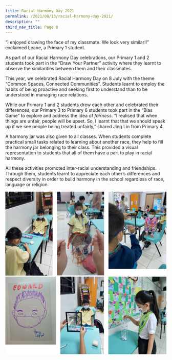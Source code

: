 ```yaml
---
title: Racial Harmony Day 2021
permalink: /2021/08/13/racial-harmony-day-2021/
description: ""
third_nav_title: Page 8
---
```

<p>“I enjoyed drawing the face of my classmate. We look very similar!!” exclaimed Leane, a Primary 1 student.</p>
<p>As part of our Racial Harmony Day celebrations, our Primary 1 and 2 students took part in the “Draw Your Partner” activity where they learnt to observe the similarities between them and their classmates.</p>
<p>This year, we celebrated Racial Harmony Day on 8 July with the theme “Common Spaces, Connected Communities”. Students learnt to employ the habits of being proactive and seeking first to understand than to be understood in managing race relations.</p>
<p>While our Primary 1 and 2 students drew each other and celebrated their differences, our Primary 3 to Primary 6 students took part in the “Bias Game” to explore and address the idea of&nbsp;<em>fairness</em>. “I realised that when things are unfair, people will be upset. So, I learnt that that we should speak up if we see people being treated unfairly,” shared Jing Lin from Primary 4.</p>
<p>A harmony jar was also given to all classes. When students complete practical small tasks related to learning about another race, they help to fill the harmony jar belonging to their class. This provided a visual representation to students that all of them have a part to play in racial harmony.</p>
<p>All these activities promoted inter-racial understanding and friendships. Through them, students learnt to appreciate each other’s differences and respect diversity in order to build harmony in the school regardless of race, language or religion.</p>
<img src="/images/rhd1.png"><br>
<img src="/images/rhd2.png">